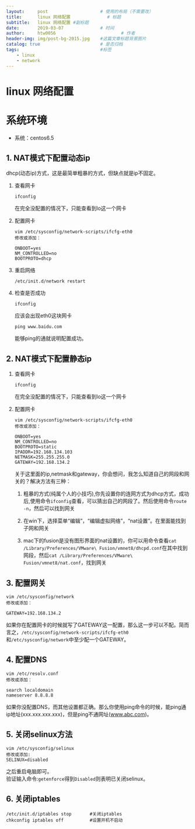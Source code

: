 ```yaml
---
layout:     post   				    # 使用的布局（不需要改）
title:      linux 网络配置				# 标题 
subtitle:   linux 网络配置 #副标题
date:       2019-03-07 				# 时间
author:     htw0056 						# 作者
header-img: img/post-bg-2015.jpg 	#这篇文章标题背景图片
catalog: true 						# 是否归档
tags:								#标签
    - linux
    - network
---
```

# linux 网络配置

# 系统环境

- 系统：centos6.5




## 1. NAT模式下配置动态ip


dhcp(动态ip)方式，这是最简单粗暴的方式，但缺点就是ip不固定。


1. 查看网卡

   ```
   ifconfig
   ```

   在完全没配置的情况下，只能查看到lo这一个网卡

2. 配置网卡

   ```
   vim /etc/sysconfig/network-scripts/ifcfg-eth0
   修改或添加：

   ONBOOT=yes
   NM_CONTROLLED=no
   BOOTPROTO=dhcp
   ```

3. 重启网络

   ```
   /etc/init.d/network restart
   ```

4. 检查是否成功

   ```
   ifconfig
   ```

   应该会出现eth0这块网卡

   ```
   ping www.baidu.com
   ```

   能够ping的通就说明配置成功。


## 2. NAT模式下配置静态ip


1. 查看网卡

   ```
   ifconfig
   ```

   在完全没配置的情况下，只能查看到lo这一个网卡

2. 配置网卡

   ```
   vim /etc/sysconfig/network-scripts/ifcfg-eth0
   修改或添加：

   ONBOOT=yes
   NM_CONTROLLED=no
   BOOTPROTO=static
   IPADDR=192.168.134.103
   NETMASK=255.255.255.0
   GATEWAY=192.168.134.2
   ```

   关于这里面的ip,netmask和gateway，你会想问，我怎么知道自己的网段和网关的？解决方法有三种：

   1. 粗暴的方式(纯属个人的小技巧),你先设置你的连网方式为dhcp方式，成功后,使用命令`ifconfig`查看，可以猜出自己的网段了。然后使用命令`route -n`，然后可以找到网关

   2. 在win下，选择菜单“编辑”，“编辑虚拟网络”，“nat设置”。在里面能找到子网和网关

   3. mac下的fusion是没有图形界面的nat设置的，你可以用命令查看`cat /Library/Preferences/VMware\ Fusion/vmnet8/dhcpd.conf`在其中找到网段，然后`cat /Library/Preferences/VMware\ Fusion/vmnet8/nat.conf`，找到网关

## 3. 配置网关

```
vim /etc/sysconfig/network
修改或添加：

GATEWAY=192.168.134.2
```

   如果你在配置网卡的时候就写了GATEWAY这一配置，那么这一步可以不配。简而言之，`/etc/sysconfig/network-scripts/ifcfg-eth0`和`/etc/sysconfig/network`中至少配一个GATEWAY。

## 4. 配置DNS

```
vim /etc/resolv.conf
修改或添加：

search localdomain
nameserver 8.8.8.8
```

 如果你没配置DNS，而其他设置都正确。那么你使用ping命令的时候，能ping通ip地址(xxx.xxx.xxx.xxx)，但是ping不通网址(www.abc.com)。

## 5. 关闭selinux方法

```
vim /etc/sysconfig/selinux
修改或添加:
SELINUX=disabled
```

之后重启电脑即可。  
验证输入命令:`getenforce`得到`Disabled`则表明已关闭selinux。

## 6. 关闭iptables

```
/etc/init.d/iptables stop		#关闭iptables
chkconfig iptables off			#设置开机不启动
```






